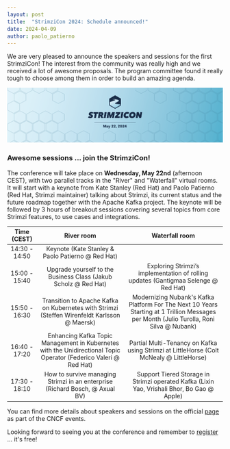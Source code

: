 ```yaml
---
layout: post
title:  "StrimziCon 2024: Schedule announced!"
date: 2024-04-09
author: paolo_patierno
---
```


We are very pleased to announce the speakers and sessions for the first StrimziCon!
The interest from the community was really high and we received a lot of awesome proposals.
The program committee found it really tough to choose among them in order to build an amazing agenda.

<!--more-->

![StrimziCon 2024 Banner](/assets/images/posts/2024-01-29-strimzicon2024-banner.png)

### Awesome sessions ... join the StrimziCon! 

The conference will take place on <b>Wednesday, May 22nd</b> (afternoon CEST), with two parallel tracks in the "River" and "Waterfall" virtual rooms.
It will start with a keynote from Kate Stanley (Red Hat) and Paolo Patierno (Red Hat, Strimzi maintainer) talking about Strimzi, its current status and the future roadmap together with the Apache Kafka project.
The keynote will be followed by 3 hours of breakout sessions covering several topics from core Strimzi features, to use cases and integrations.

| Time (CEST) | River room | Waterfall room |
|:---:|:---:|:---:|
| 14:30 - 14:50 | Keynote (Kate Stanley & Paolo Patierno @ Red Hat) | |
| 15:00 - 15:40 | Upgrade yourself to the Business Class (Jakub Scholz @ Red Hat) | Exploring Strimzi’s implementation of rolling updates (Gantigmaa Selenge @ Red Hat) |
| 15:50 - 16:30 | Transition to Apache Kafka on Kubernetes with Strimzi (Steffen Wirenfeldt Karlsson @ Maersk) | Modernizing Nubank's Kafka Platform For The Next 10 Years Starting at 1 Trillion Messages per Month (Julio Turolla, Roni Silva @ Nubank) |
| 16:40 - 17:20 | Enhancing Kafka Topic Management in Kubernetes with the Unidirectional Topic Operator (Federico Valeri @ Red Hat) | Partial Multi-Tenancy on Kafka using Strimzi at LittleHorse (Colt McNealy @ LittleHorse) |
| 17:30 - 18:10 | How to survive managing Strimzi in an enterprise (Richard Bosch, @ Axual BV) | Support Tiered Storage in Strimzi operated Kafka (Lixin Yao, Vrishali Bhor, Bo Gao @ Apple) |

You can find more details about speakers and sessions on the official [page](https://community.cncf.io/events/details/cncf-virtual-project-events-2024-hosted-by-cncf-presents-strimzicon-2024-virtual/) as part of the CNCF events.

Looking forward to seeing you at the conference and remember to [register](https://community.cncf.io/events/details/cncf-virtual-project-events-2024-hosted-by-cncf-presents-strimzicon-2024-virtual/) ... it's free!